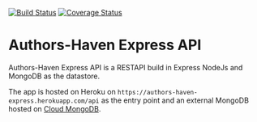 [![Build Status](https://travis-ci.com/jeanjoe/authors-haven-express.svg?branch=develop)](https://travis-ci.com/jeanjoe/authors-haven-express)
[![Coverage Status](https://coveralls.io/repos/github/jeanjoe/authors-haven-express/badge.svg?branch=ft-initial-setup)](https://coveralls.io/github/jeanjoe/authors-haven-express?branch=ft-initial-setup)

# Authors-Haven Express API

Authors-Haven Express API is a RESTAPI build in Express NodeJs and MongoDB as the datastore.

The app is hosted on Heroku on `https://authors-haven-express.herokuapp.com/api` as the entry point and an external MongoDB hosted on [Cloud MongoDB](https://cloud.mongodb.com).

